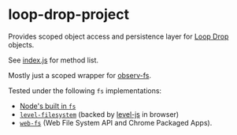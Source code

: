loop-drop-project
===

Provides scoped object access and persistence layer for [Loop Drop](https://github.com/mmckegg/loop-drop-app) objects.

See [index.js](https://github.com/mmckegg/loop-drop-project/blob/master/index.js) for method list.

Mostly just a scoped wrapper for [observ-fs](https://github.com/mmckegg/observ-fs).

Tested under the following `fs` implementations:
  - [Node's built in `fs`](http://nodejs.org/api/fs.html)
  - [`level-filesystem`](https://github.com/mafintosh/level-filesystem) (backed by [level-js](https://github.com/maxogden/level.js) in browser)
  - [`web-fs`](https://github.com/mmckegg/web-fs) (Web File System API and Chrome Packaged Apps).